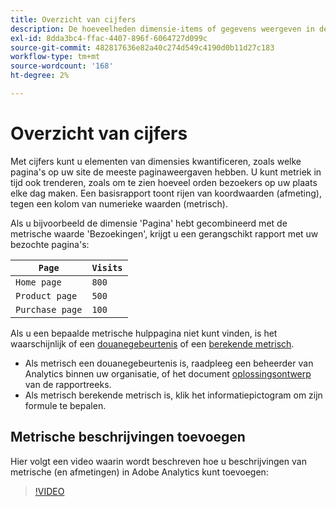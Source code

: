 ```yaml
---
title: Overzicht van cijfers
description: De hoeveelheden dimensie-items of gegevens weergeven in de loop van de tijd.
exl-id: 8dda3bc4-ffac-4407-896f-6064727d099c
source-git-commit: 482817636e82a40c274d549c4190d0b11d27c183
workflow-type: tm+mt
source-wordcount: '168'
ht-degree: 2%

---
```


# Overzicht van cijfers

Met cijfers kunt u elementen van dimensies kwantificeren, zoals welke pagina&#39;s op uw site de meeste paginaweergaven hebben. U kunt metriek in tijd ook trenderen, zoals om te zien hoeveel orden bezoekers op uw plaats elke dag maken. Een basisrapport toont rijen van koordwaarden (afmeting), tegen een kolom van numerieke waarden (metrisch).

Als u bijvoorbeeld de dimensie &#39;Pagina&#39; hebt gecombineerd met de metrische waarde &#39;Bezoekingen&#39;, krijgt u een gerangschikt rapport met uw bezochte pagina&#39;s:

| `Page` | `Visits` |
| --- | --- |
| `Home page` | `800` |
| `Product page` | `500` |
| `Purchase page` | `100` |

Als u een bepaalde metrische hulppagina niet kunt vinden, is het waarschijnlijk of een [douanegebeurtenis](custom-events.md) of een [berekende metrisch](../c-calcmetrics/cm-overview.md).

* Als metrisch een douanegebeurtenis is, raadpleeg een beheerder van Analytics binnen uw organisatie, of het document [oplossingsontwerp ](/help/implement/prepare/solution-design.md) van de rapportreeks.
* Als metrisch berekende metrisch is, klik het informatiepictogram om zijn formule te bepalen.

## Metrische beschrijvingen toevoegen

Hier volgt een video waarin wordt beschreven hoe u beschrijvingen van metrische (en afmetingen) in Adobe Analytics kunt toevoegen:

>[!VIDEO](https://video.tv.adobe.com/v/25453/?quality=12)
